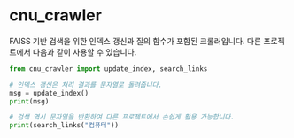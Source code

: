 # cnu_crawler

FAISS 기반 검색을 위한 인덱스 갱신과 질의 함수가 포함된 크롤러입니다.
다른 프로젝트에서 다음과 같이 사용할 수 있습니다.

```python
from cnu_crawler import update_index, search_links

# 인덱스 갱신은 처리 결과를 문자열로 돌려줍니다.
msg = update_index()
print(msg)

# 검색 역시 문자열을 반환하여 다른 프로젝트에서 손쉽게 활용 가능합니다.
print(search_links("컴퓨터"))
```
